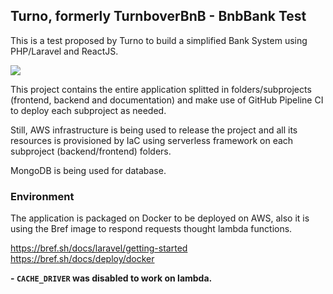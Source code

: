 ## Turno, formerly TurnboverBnB - BnbBank Test

This is a test proposed by Turno to build a simplified Bank System using PHP/Laravel and ReactJS.

![](https://github.com/andreciornavei/images/blob/master/bnb-bank/docs/presentation.gif?raw=true)

This project contains the entire application splitted in folders/subprojects (frontend, backend and documentation) and make use of GitHub Pipeline CI to deploy each subproject as needed.

Still, AWS infrastructure is being used to release the project and all its resources is provisioned by IaC using serverless framework on each subproject (backend/frontend) folders.

MongoDB is being used for database.

### Environment

The application is packaged on Docker to be deployed on AWS, also it is using the Bref image to respond requests thought lambda functions.

https://bref.sh/docs/laravel/getting-started
https://bref.sh/docs/deploy/docker

**- `CACHE_DRIVER` was disabled to work on lambda.**